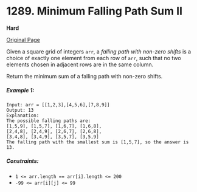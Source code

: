 # 1289. Minimum Falling Path Sum II

**Hard**

[Original Page](https://leetcode.com/problems/minimum-falling-path-sum-ii/)

Given a square grid of integers `arr`, a _falling path with non-zero shifts_ is a choice of exactly one element from each row of `arr`, such that no two elements chosen in adjacent rows are in the same column.

Return the minimum sum of a falling path with non-zero shifts.

##### Example 1:
```
Input: arr = [[1,2,3],[4,5,6],[7,8,9]]
Output: 13
Explanation: 
The possible falling paths are:
[1,5,9], [1,5,7], [1,6,7], [1,6,8],
[2,4,8], [2,4,9], [2,6,7], [2,6,8],
[3,4,8], [3,4,9], [3,5,7], [3,5,9]
The falling path with the smallest sum is [1,5,7], so the answer is 13.
```

##### Constraints:
- `1 <= arr.length == arr[i].length <= 200`
- `-99 <= arr[i][j] <= 99`
